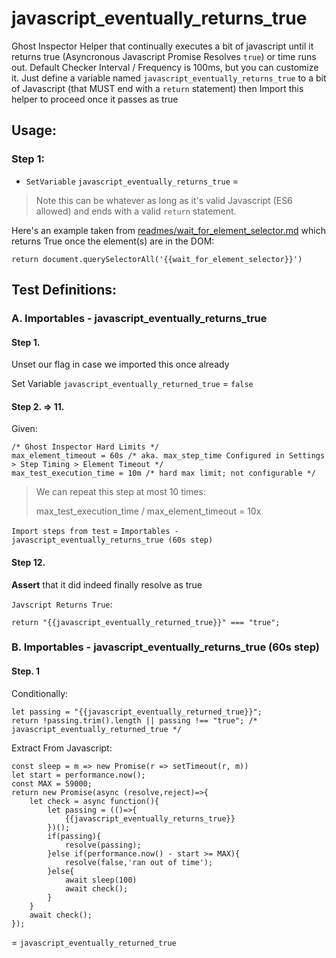 # javascript_eventually_returns_true

Ghost Inspector Helper that continually executes a bit of javascript until it returns true (Asyncronous Javascript Promise Resolves `true`) or time runs out. Default Checker Interval / Frequency is 100ms, but you can customize it. Just define a variable named `javascript_eventually_returns_true` to a bit of Javascript (that MUST end with a `return` statement) then Import this helper to proceed once it passes as true

## Usage:

### Step 1: 
- `SetVariable` `javascript_eventually_returns_true` =
> Note this can be whatever as long as it's valid Javascript (ES6 allowed) and ends with a valid `return` statement.

Here's an example taken from [readmes/wait_for_element_selector.md](https://github.com/jakedowns/ghost-inspector-helpers/blob/master/readmes/wait_for_element_selector.md) which returns True once the element(s) are in the DOM:
```@javascript
return document.querySelectorAll('{{wait_for_element_selector}}')
```

## Test Definitions:

### A. Importables - javascript_eventually_returns_true

#### Step 1.

Unset our flag in case we imported this once already

Set Variable `javascript_eventually_returned_true` = `false`

#### Step 2. => 11.

Given:
```@javascript
/* Ghost Inspector Hard Limits */
max_element_timeout = 60s /* aka. max_step_time Configured in Settings > Step Timing > Element Timeout */
max_test_execution_time = 10m /* hard max limit; not configurable */
```

> We can repeat this step at most 10 times:
> 
> max_test_execution_time / max_element_timeout = 10x

`Import steps from test` = `Importables - javascript_eventually_returns_true (60s step)`

#### Step 12.

**Assert** that it did indeed finally resolve as true

`Javscript Returns True`:
```@javascript
return "{{javascript_eventually_returned_true}}" === "true";
```

### B. Importables - javascript_eventually_returns_true (60s step)

#### Step. 1

Conditionally:
```@javascript
let passing = "{{javascript_eventually_returned_true}}";
return !passing.trim().length || passing !== "true"; /* javascript_eventually_returned_true */
```

Extract From Javascript:
```@javascript
const sleep = m => new Promise(r => setTimeout(r, m))
let start = performance.now();
const MAX = 59000;
return new Promise(async (resolve,reject)=>{
    let check = async function(){
    	let passing = (()=>{
    	    {{javascript_eventually_returns_true}}
    	})();
    	if(passing){
    		resolve(passing);
    	}else if(performance.now() - start >= MAX){
    		resolve(false,'ran out of time');
    	}else{
    		await sleep(100)
    		await check();
    	}
    }
    await check();
});
```
= `javascript_eventually_returned_true`
